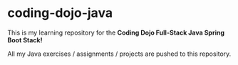 # coding-dojo-java

This is my learning repository for the **Coding Dojo Full-Stack Java Spring Boot Stack!**

All my Java exercises / assignments / projects are pushed to this repository.
